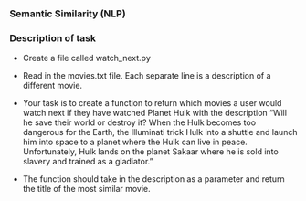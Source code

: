 ### Semantic Similarity (NLP)

### Description of task

* Create a file called watch_next.py

* Read in the movies.txt file. Each separate line is a description of a different movie.

* Your task is to create a function to return which movies a user would watch next if they have watched Planet Hulk with the description “Will he save
their world or destroy it? When the Hulk becomes too dangerous for the Earth, the Illuminati trick Hulk into a shuttle and launch him into space to a
planet where the Hulk can live in peace. Unfortunately, Hulk lands on the planet Sakaar where he is sold into slavery and trained as a gladiator.”

* The function should take in the description as a parameter and return the title of the most similar movie.
